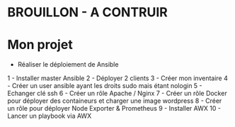 # BROUILLON - A CONTRUIR

# Mon projet
- Réaliser le déploiement de Ansible

1 - Installer master Ansible
2 - Déployer 2 clients
3 - Créer mon inventaire
4 - Créer un user ansible ayant les droits sudo mais étant nologin
5 - Echanger clé ssh
6 - Créer un rôle Apache / Nginx
7 - Créer un rôle Docker pour déployer des containeurs et charger une image wordpress
8 - Créer un rôle pour déployer Node Exporter & Prometheus
9 - Installer AWX
10 - Lancer un playbook via AWX



